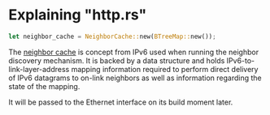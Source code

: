 # Explaining "http.rs"

```rust
let neighbor_cache = NeighborCache::new(BTreeMap::new());
```

The [neighbor cache](https://learning.oreilly.com/library/view/tcp-ip-illustrated-volume/9780132808200/ch08.xhtml#:-:text=8.5.4.%20Neighbor%20Unreachability%20Detection%20(NUD)) is concept from IPv6 used when running the neighbor discovery mechanism. It is backed by a data structure and holds IPv6-to-link-layer-address mapping information required to perform direct delivery of IPv6 datagrams to on-link neighbors as well as information regarding the state of the mapping.

It will be passed to the Ethernet interface on its build moment later.